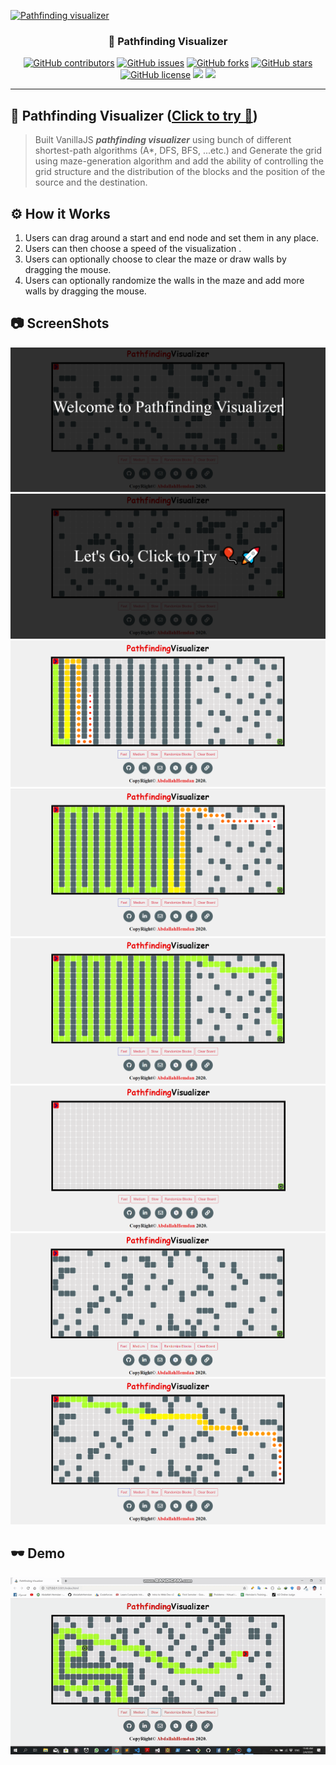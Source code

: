 <p align="center">
  <a href="https://github.com/AbdallahHemdan/Pathfinding-Visualizer" rel="noopener">
    
  ![Pathfinding visualizer](https://user-images.githubusercontent.com/40190772/83947303-6ece9280-a816-11ea-9ac3-72e28ad8af18.png)
  
  </a>
</p>

<h3 align="center">🎯 Pathfinding Visualizer</h3>
<div align="center">

[![GitHub contributors](https://img.shields.io/github/contributors/AbdallahHemdan/Pathfinding-Visualizer)](https://github.com/AbdallahHemdan/Pathfinding-Visualizer/contributors)
[![GitHub issues](https://img.shields.io/github/issues/AbdallahHemdan/Pathfinding-Visualizer)](https://github.com/AbdallahHemdan/Pathfinding-Visualizer/issues)
[![GitHub forks](https://img.shields.io/github/forks/AbdallahHemdan/Pathfinding-Visualizer)](https://github.com/AbdallahHemdan/Pathfinding-Visualizer/network)
[![GitHub stars](https://img.shields.io/github/stars/AbdallahHemdan/Pathfinding-Visualizer)](https://github.com/AbdallahHemdan/Pathfinding-Visualizer/stargazers)
[![GitHub license](https://img.shields.io/github/license/AbdallahHemdan/Pathfinding-Visualizer)](https://github.com/AbdallahHemdan/Pathfinding-Visualizer/blob/master/LICENSE)
<img src="https://img.shields.io/github/languages/top/AbdallahHemdan/Pathfinding-Visualizer"> 
<img src="https://img.shields.io/github/watchers/AbdallahHemdan/Pathfinding-Visualizer" />
</div>

---
## 🎈 Pathfinding Visualizer ([Click to try 🚀](https://abdallahhemdan.github.io/Pathfinding-Visualizer/))

> Built VanillaJS **_pathfinding visualizer_** using bunch of different shortest-path algorithms (A*, DFS, BFS, ...etc.) and Generate the grid using maze-generation algorithm and add the ability of controlling the grid structure and the distribution of the blocks and the position of the source and the destination.


## ⚙ How it Works

1. Users can drag around a start and end node and set them in any place.
2. Users can then choose a speed of the visualization . 
3. Users can optionally choose to clear the maze or draw walls by dragging the mouse.
3. Users can optionally randomize the walls in the maze and add more walls by dragging the mouse.

## 📷 ScreenShots 

<div align="center">
  
<img src="https://github.com/AbdallahHemdan/Pathfinding-Visualizer/blob/master/Screenshots/8.png">
<img src="https://github.com/AbdallahHemdan/Pathfinding-Visualizer/blob/master/Screenshots/5.png">
<img src="https://github.com/AbdallahHemdan/Pathfinding-Visualizer/blob/master/Screenshots/2.png">
<img src="https://github.com/AbdallahHemdan/Pathfinding-Visualizer/blob/master/Screenshots/3.png">
<img src="https://github.com/AbdallahHemdan/Pathfinding-Visualizer/blob/master/Screenshots/4.png">
<img src="https://github.com/AbdallahHemdan/Pathfinding-Visualizer/blob/master/Screenshots/9.png">
<img src="https://github.com/AbdallahHemdan/Pathfinding-Visualizer/blob/master/Screenshots/6.png">
<img src="https://github.com/AbdallahHemdan/Pathfinding-Visualizer/blob/master/Screenshots/7.png">

</div>

## 🕶 Demo

<div align="center">
  
<img width="1000px" src="https://github.com/AbdallahHemdan/Pathfinding-Visualizer/blob/master/VideoDemo/Visualizer-out-slow.gif">

</div>
